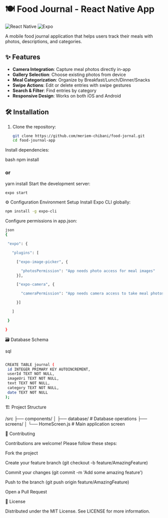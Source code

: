 # 🍽️ Food Journal - React Native App

![React Native](https://img.shields.io/badge/react_native-%2320232a.svg?style=for-the-badge&logo=react&logoColor=%2361DAFB)
![Expo](https://img.shields.io/badge/expo-1C1E24?style=for-the-badge&logo=expo&logoColor=#D04A37)

A mobile food journal application that helps users track their meals with photos, descriptions, and categories.

## ✨ Features

- **Camera Integration**: Capture meal photos directly in-app
- **Gallery Selection**: Choose existing photos from device
- **Meal Categorization**: Organize by Breakfast/Lunch/Dinner/Snacks
- **Swipe Actions**: Edit or delete entries with swipe gestures
- **Search & Filter**: Find entries by category
- **Responsive Design**: Works on both iOS and Android

## 🛠️ Installation

1. Clone the repository:
   ```bash
   git clone https://github.com/meriem-chibani/food-jornal.git
   cd food-journal-app
Install dependencies:

bash
npm install
### or
yarn install
Start the development server:

   ```bash
   expo start
 ```

⚙️ Configuration
Environment Setup
Install Expo CLI globally:

 ```bash
npm install -g expo-cli
```

Configure permissions in app.json:

 ```bash
json
{

  "expo": {

    "plugins": [

      ["expo-image-picker", {

        "photosPermission": "App needs photo access for meal images"
      }],

      ["expo-camera", {

        "cameraPermission": "App needs camera access to take meal photos"

      }]

    ]

  }

}
 ```

🗃️ Database Schema

sql
 ``` bash

CREATE TABLE journal (
  id INTEGER PRIMARY KEY AUTOINCREMENT,
  userId TEXT NOT NULL,
  imageUri TEXT NOT NULL,
  text TEXT NOT NULL,
  category TEXT NOT NULL,
  date TEXT NOT NULL
);
 ```

🏗️ Project Structure

/src
├── components/
│   ├── database/       # Database operations
├── screens/
│   └── HomeScreen.js   # Main application screen

🤝 Contributing

Contributions are welcome! Please follow these steps:

Fork the project

Create your feature branch (git checkout -b feature/AmazingFeature)

Commit your changes (git commit -m 'Add some amazing feature')

Push to the branch (git push origin feature/AmazingFeature)

Open a Pull Request

📄 License

Distributed under the MIT License. See LICENSE for more information.
